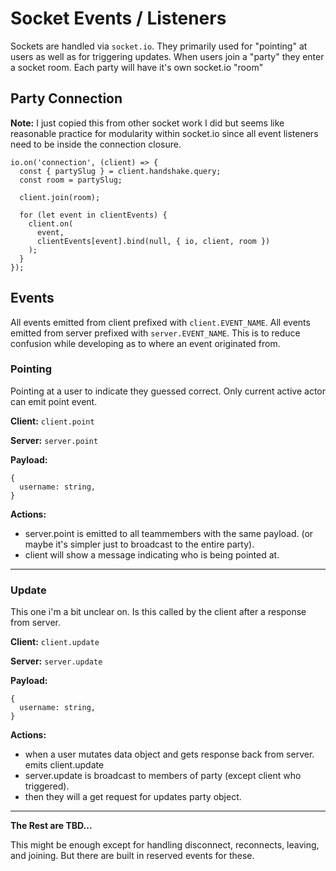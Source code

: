 # Socket Events / Listeners

Sockets are handled via `socket.io`. They primarily used for "pointing" at users as well as for triggering updates. When users join a "party" they enter a socket room. Each party will have it's own socket.io "room"

## Party Connection

**Note:** I just copied this from other socket work I did but seems like reasonable practice for modularity within socket.io since all event listeners need to be inside the connection closure.

```
io.on('connection', (client) => {
  const { partySlug } = client.handshake.query;
  const room = partySlug;

  client.join(room);

  for (let event in clientEvents) {
    client.on(
      event,
      clientEvents[event].bind(null, { io, client, room })
    );
  }
});
```

## Events

All events emitted from client prefixed with `client.EVENT_NAME`.
All events emitted from server prefixed with `server.EVENT_NAME`.
This is to reduce confusion while developing as to where an event originated from.

### Pointing

Pointing at a user to indicate they guessed correct. Only current active actor can emit point event.

**Client:** `client.point`

**Server:** `server.point`

**Payload:**

```
{
  username: string,
}
```

**Actions:**

- server.point is emitted to all teammembers with the same payload. (or maybe it's simpler just to broadcast to the entire party).
- client will show a message indicating who is being pointed at.

---

### Update

This one i'm a bit unclear on. Is this called by the client after a response from server.

**Client:** `client.update`

**Server:** `server.update`

**Payload:**

```
{
  username: string,
}
```

**Actions:**

- when a user mutates data object and gets response back from server. emits client.update
- server.update is broadcast to members of party (except client who triggered).
- then they will a get request for updates party object.

---

**The Rest are TBD...**

This might be enough except for handling disconnect, reconnects, leaving, and joining. But there are built in reserved events for these.
